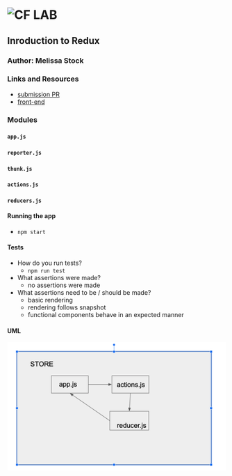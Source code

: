![CF](http://i.imgur.com/7v5ASc8.png) LAB
=================================================

## Inroduction to Redux

### Author: Melissa Stock

### Links and Resources
* [submission PR](https://github.com/401-advancedjs/application-state/pull/1)
* [front-end](https://codesandbox.io/s/starter-code-app-state-reducers-qmxf5)

### Modules
#### `app.js`
#### `reporter.js`
#### `thunk.js`
#### `actions.js`
#### `reducers.js`

#### Running the app
* `npm start`
  
#### Tests
* How do you run tests?
  * `npm run test`
* What assertions were made?
  * no assertions were made
* What assertions need to be / should be made?
  * basic rendering
  * rendering follows snapshot
  * functional components behave in an expected manner

#### UML
![redux uml](redux.png)
